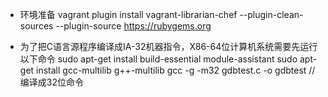 + 环境准备
vagrant plugin install vagrant-librarian-chef --plugin-clean-sources --plugin-source https://rubygems.org

+ 为了把C语言源程序编译成IA-32机器指令，X86-64位计算机系统需要先运行以下命令
sudo apt-get install build-essential module-assistant
sudo apt-get install gcc-multilib g++-multilib
gcc -g -m32  gdbtest.c -o gdbtest  //编译成32位命令